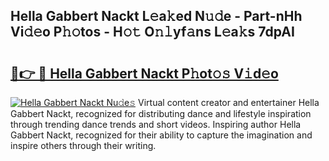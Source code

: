 ## Hella Gabbert Nackt L𝚎a𝚔ed N𝚞𝚍e - Part-nHh Vi𝚍𝚎o P𝚑𝚘tos - H𝚘𝚝 O𝚗𝚕yf𝚊ns L𝚎a𝚔s 7dpAI

# <h2><a href="http://kf5lr9a.oniu.top/?m=Hella+Gabbert+Nackt">🔗👉 🔴 Hella Gabbert Nackt P𝚑ot𝚘𝚜 V𝚒d𝚎o</a></h2>

[![Hella Gabbert Nackt Nu𝚍e𝚜](https://i.imgur.com/0qMVB7G.gif)](http://kf5lr9a.oniu.top/?m=Hella+Gabbert+Nackt)
Virtual content creator and entertainer Hella Gabbert Nackt, recognized for distributing dance and lifestyle inspiration through trending dance trends and short videos. Inspiring author Hella Gabbert Nackt, recognized for their ability to capture the imagination and inspire others through their writing.  
